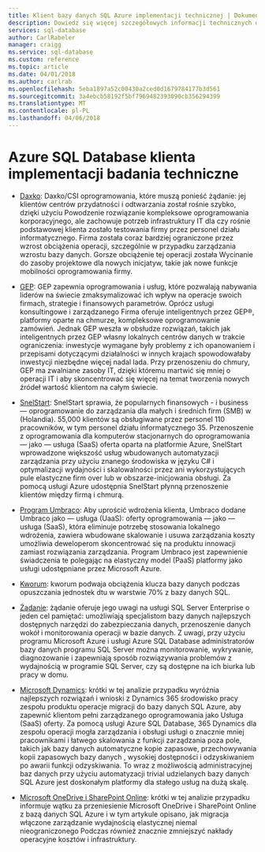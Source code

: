 ```yaml
---
title: Klient bazy danych SQL Azure implementacji technicznej | Dokumentacja firmy Microsoft
description: Dowiedz się więcej szczegółowych informacji technicznych o implementatons klienta do rozwiązywania problemów biznesowych, bazy danych SQL Azure
services: sql-database
author: CarlRabeler
manager: craigg
ms.service: sql-database
ms.custom: reference
ms.topic: article
ms.date: 04/01/2018
ms.author: carlrab
ms.openlocfilehash: 5eba1897a52c00430a2ced0d1679784177b3d561
ms.sourcegitcommit: 3a4ebcb58192f5bf7969482393090cb356294399
ms.translationtype: MT
ms.contentlocale: pl-PL
ms.lasthandoff: 04/06/2018
---
```

# <a name="azure-sql-database-customer-implementation-technical-studies"></a>Azure SQL Database klienta implementacji badania techniczne

- [Daxko](sql-database-implementation-daxko.md): Daxko/CSI oprogramowania, które muszą ponieść żądanie: jej klientów centrów przydatności i odtwarzania został rośnie szybko, dzięki użyciu Powodzenie rozwiązanie kompleksowe oprogramowania korporacyjnego, ale zachowuje potrzeb infrastruktury IT dla czy rośnie podstawowej klienta zostało testowania firmy przez personel działu informatycznego. Firma została coraz bardziej ograniczone przez wzrost obciążenia operacji, szczególnie w przypadku zarządzania wzrostu bazy danych. Gorsze obciążenie tej operacji została Wycinanie do zasoby projektowe dla nowych inicjatyw, takie jak nowe funkcje mobilności oprogramowania firmy.

- [GEP](sql-database-implementation-gep.md): GEP zapewnia oprogramowania i usług, które pozwalają nabywania liderów na świecie zmaksymalizować ich wpływ na operacje swoich firmach, strategie i finansowych parametrów. Oprócz usługi konsultingowe i zarządzanego Firma oferuje inteligentnych przez GEP®, platformy oparte na chmurze, kompleksowe oprogramowanie zamówień. Jednak GEP weszła w obsłudze rozwiązań, takich jak inteligentnych przez GEP własny lokalnych centrów danych w trakcie ograniczenia: inwestycje wymagane były problemy z ich opanowaniem i przepisami dotyczącymi działalności w innych krajach spowodowałaby inwestycji niezbędne więcej nadal lada. Przy przenoszeniu do chmury, GEP ma zwalniane zasoby IT, dzięki któremu martwić się mniej o operacji IT i aby skoncentrować się więcej na temat tworzenia nowych źródeł wartość klientom na całym świecie.

- [SnelStart](sql-database-implementation-snelstart.md): SnelStart sprawia, że popularnych finansowych - i business — oprogramowanie do zarządzania dla małych i średnich firm (SMB) w (Holandia). 55,000 klientów są obsługiwane przez personel 110 pracowników, w tym personel działu informatycznego 35. Przenoszenie z oprogramowania dla komputerów stacjonarnych do oprogramowania — jako — usługa (SaaS) oferta oparta na platformie Azure, SnelStart wprowadzone większość usług wbudowanych automatyzacji zarządzania przy użyciu znanego środowiska w języku C# i optymalizacji wydajności i skalowalności przez ani wykorzystujących pule elastyczne firm over lub w obszarze-inicjowania obsługi. Za pomocą usługi Azure udostępnia SnelStart płynną przenoszenie klientów między firmą i chmurą.

- [Program Umbraco](sql-database-implementation-umbraco.md): Aby uprościć wdrożenia klienta, Umbraco dodane Umbraco jako — usługa (UaaS): oferty oprogramowania — jako — usługa (SaaS), która eliminuje potrzebę stosowania lokalnego wdrożenia, zawiera wbudowane skalowanie i usuwa zarządzania koszty umożliwia deweloperom skoncentrować się na produktu innowacji zamiast rozwiązania zarządzania. Program Umbraco jest zapewnienie świadczenia te polegając na elastyczny model (PaaS) platformy jako usługi udostępniane przez Microsoft Azure.

- [Kworum](https://customers.microsoft.com/story/quorum-doubles-key-databases-workload-while-lowering-dtu-with-sql-database): kworum podwaja obciążenia klucza bazy danych podczas opuszczania jednostek dtu w warstwie 70% z bazy danych SQL.

- [Żądanie](https://customers.microsoft.com/story/quest): żądanie oferuje jego uwagi na usługi SQL Server Enterprise o jeden cel pamiętać: umożliwiają specjalistom bazy danych najlepszych dostępnych narzędzi do zabezpieczania danych, przenoszenie danych wokół i monitorowania operacji w bazie danych. Z uwagi, przy użyciu programu Microsoft Azure i usługi Azure SQL Database administratorów bazy danych programu SQL Server można monitorowanie, wykrywanie, diagnozowanie i zapewniają sposób rozwiązywania problemów z wydajnością w programie SQL Server, czy są dostępne na ich biurka lub pracy w domu.

- [Microsoft Dynamics](https://customers.microsoft.com/story/dynamics365operationsproductteam): krótki w tej analizie przypadku wyróżnia najlepszych rozwiązań i wnioski z Dynamics 365 środowisko pracy zespołu produktu operacje migracji do bazy danych SQL Azure, aby zapewnić klientom pełni zarządzanego oprogramowania jako Usługa (SaaS) oferty. Za pomocą usługi Azure SQL Database, 365 Dynamics dla zespołu operacji mogła zarządzania i obsługi usługi o znacznie mniej pracownikami i łatwego skalowania z funkcji zarządzania poza pole, takich jak bazy danych automatyczne kopie zapasowe, przechowywania kopii zapasowych bazy danych , wysokiej dostępności i odzyskiwaniem po awarii funkcji odzyskiwania. To wraz z możliwością administracyjnej baz danych przy użyciu automatyzacji trivial udzielanych bazy danych SQL Azure jest doskonałym platformy dla stałego usług na dużą skalę.

- [Microsoft OneDrive i SharePoint Online](https://customers.microsoft.com/story/microsoft-azure-sql-database-dicrete-manufacturing-united-states): krótki w tej analizie przypadku informuje wątku za przeniesienie Microsoft OneDrive i SharePoint Online z bazą danych SQL Azure i w tym artykule opisano, jak migracja włączone zarządzanie wydajnością elastycznej niemal nieograniczonego Podczas również znacznie zmniejszyć nakłady operacyjne kosztów i infrastruktury.

